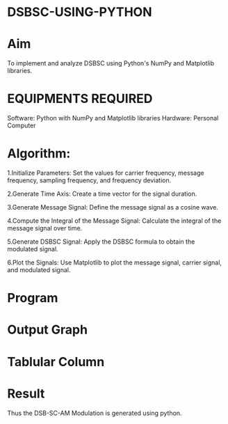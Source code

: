 # DSBSC-USING-PYTHON
# Aim
To implement and analyze DSBSC using Python's NumPy and Matplotlib libraries.
# EQUIPMENTS REQUIRED
Software: Python with NumPy and Matplotlib libraries
Hardware: Personal Computer
# Algorithm:
1.Initialize Parameters: Set the values for carrier frequency, message frequency, sampling frequency, and frequency deviation.

2.Generate Time Axis: Create a time vector for the signal duration.

3.Generate Message Signal: Define the message signal as a cosine wave.

4.Compute the Integral of the Message Signal: Calculate the integral of the message signal over time.

5.Generate DSBSC Signal: Apply the DSBSC formula to obtain the modulated signal.

6.Plot the Signals: Use Matplotlib to plot the message signal, carrier signal, and modulated signal.

# Program

# Output Graph

# Tablular Column

# Result
Thus the DSB-SC-AM Modulation is generated using python.

